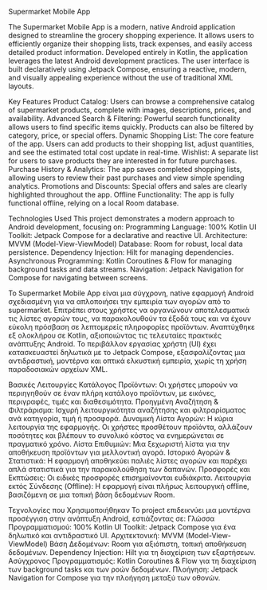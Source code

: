 Supermarket Mobile App

The Supermarket Mobile App is a modern, native Android application designed to streamline the grocery shopping experience. It allows users to efficiently organize their shopping lists, track expenses, and easily access detailed product information. Developed entirely in Kotlin, the application leverages the latest Android development practices. The user interface is built declaratively using Jetpack Compose, ensuring a reactive, modern, and visually appealing experience without the use of traditional XML layouts.

Key Features
Product Catalog: Users can browse a comprehensive catalog of supermarket products, complete with images, descriptions, prices, and availability.
Advanced Search & Filtering: Powerful search functionality allows users to find specific items quickly. Products can also be filtered by category, price, or special offers.
Dynamic Shopping List: The core feature of the app. Users can add products to their shopping list, adjust quantities, and see the estimated total cost update in real-time.
Wishlist: A separate list for users to save products they are interested in for future purchases.
Purchase History & Analytics: The app saves completed shopping lists, allowing users to review their past purchases and view simple spending analytics.
Promotions and Discounts: Special offers and sales are clearly highlighted throughout the app. 
Offline Functionality: The app is fully functional offline, relying on a local Room database. 

Technologies Used 
This project demonstrates a modern approach to Android development, focusing on: 
Programming Language: 100% Kotlin 
UI Toolkit: Jetpack Compose for a declarative and reactive UI. 
Architecture: MVVM (Model-View-ViewModel) 
Database: Room for robust, local data persistence. 
Dependency Injection: Hilt for managing dependencies. 
Asynchronous Programming: Kotlin Coroutines & Flow for managing background tasks and data streams. 
Navigation: Jetpack Navigation for Compose for navigating between screens. 


Το Supermarket Mobile App είναι μια σύγχρονη, native εφαρμογή Android σχεδιασμένη για να απλοποιήσει την εμπειρία των αγορών από το supermarket. Επιτρέπει στους χρήστες να οργανώνουν αποτελεσματικά τις λίστες αγορών τους, να παρακολουθούν τα έξοδά τους και να έχουν εύκολη πρόσβαση σε λεπτομερείς πληροφορίες προϊόντων. Αναπτύχθηκε εξ ολοκλήρου σε Kotlin, αξιοποιώντας τις τελευταίες πρακτικές ανάπτυξης Android. Το περιβάλλον εργασίας χρήστη (UI) έχει κατασκευαστεί δηλωτικά με το Jetpack Compose, εξασφαλίζοντας μια αντιδραστική, μοντέρνα και οπτικά ελκυστική εμπειρία, χωρίς τη χρήση παραδοσιακών αρχείων XML. 

Βασικές Λειτουργίες
Κατάλογος Προϊόντων: Οι χρήστες μπορούν να περιηγηθούν σε έναν πλήρη κατάλογο προϊόντων, με εικόνες, περιγραφές, τιμές και διαθεσιμότητα. 
Προηγμένη Αναζήτηση & Φιλτράρισμα: Ισχυρή λειτουργικότητα αναζήτησης και φιλτραρίσματος ανά κατηγορία, τιμή ή προσφορά. 
Δυναμική Λίστα Αγορών: Η κύρια λειτουργία της εφαρμογής. Οι χρήστες προσθέτουν προϊόντα, αλλάζουν ποσότητες και βλέπουν το συνολικό κόστος να ενημερώνεται σε πραγματικό χρόνο. 
Λίστα Επιθυμιών: Μια ξεχωριστή λίστα για την αποθήκευση προϊόντων για μελλοντική αγορά. 
Ιστορικό Αγορών & Στατιστικά: Η εφαρμογή αποθηκεύει παλιές λίστες αγορών και παρέχει απλά στατιστικά για την παρακολούθηση των δαπανών. 
Προσφορές και Εκπτώσεις: Οι ειδικές προσφορές επισημαίνονται ευδιάκριτα. 
Λειτουργία εκτός Σύνδεσης (Offline): Η εφαρμογή είναι πλήρως λειτουργική offline, βασιζόμενη σε μια τοπική βάση δεδομένων Room. 

Τεχνολογίες που Χρησιμοποιήθηκαν 
Το project επιδεικνύει μια μοντέρνα προσέγγιση στην ανάπτυξη Android, εστιάζοντας σε:
Γλώσσα Προγραμματισμού: 100% Kotlin 
UI Toolkit: Jetpack Compose για ένα δηλωτικό και αντιδραστικό UI. 
Αρχιτεκτονική: MVVM (Model-View-ViewModel) 
Βάση Δεδομένων: Room για αξιόπιστη, τοπική αποθήκευση δεδομένων. 
Dependency Injection: Hilt για τη διαχείριση των εξαρτήσεων. 
Ασύγχρονος Προγραμματισμός: Kotlin Coroutines & Flow για τη διαχείριση των background tasks και των ροών δεδομένων. 
Πλοήγηση: Jetpack Navigation for Compose για την πλοήγηση μεταξύ των οθονών.
